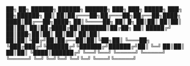 ██╗    ██╗ ██████╗  ██████╗ ██████╗ ███╗   ███╗ █████╗ ███╗   ██╗██████╗ 
██║    ██║██╔═══██╗██╔═══██╗██╔══██╗████╗ ████║██╔══██╗████╗  ██║╚════██╗
██║ █╗ ██║██║   ██║██║   ██║██║  ██║██╔████╔██║███████║██╔██╗ ██║ █████╔╝
██║███╗██║██║   ██║██║   ██║██║  ██║██║╚██╔╝██║██╔══██║██║╚██╗██║ ╚═══██╗
╚███╔███╔╝╚██████╔╝╚██████╔╝██████╔╝██║ ╚═╝ ██║██║  ██║██║ ╚████║██████╔╝
 ╚══╝╚══╝  ╚═════╝  ╚═════╝ ╚═════╝ ╚═╝     ╚═╝╚═╝  ╚═╝╚═╝  ╚═══╝╚═════╝ 
                                                                         
<!--
**Woodman3/Woodman3** is a ✨ _special_ ✨ repository because its `README.md` (this file) appears on your GitHub profile.

Here are some ideas to get you started:

- 🔭 I’m currently working on ...
- 🌱 I’m currently learning ...
- 👯 I’m looking to collaborate on ...
- 🤔 I’m looking for help with ...
- 💬 Ask me about ...
- 📫 How to reach me: ...
- 😄 Pronouns: ...
- ⚡ Fun fact: ...
-->

